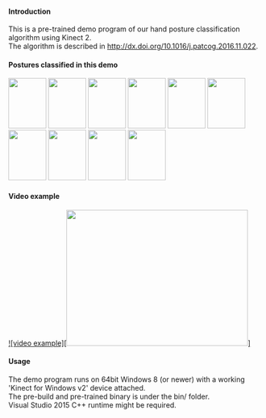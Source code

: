 #### Introduction

This is a pre-trained demo program of our hand posture classification algorithm using Kinect 2.  
The algorithm is described in http://dx.doi.org/10.1016/j.patcog.2016.11.022.  

#### Postures classified in this demo

<img src=https://raw.githubusercontent.com/geovens/line_feature_demo_public/master/doc/0.jpg width=75 height=100 />
<img src=https://raw.githubusercontent.com/geovens/line_feature_demo_public/master/doc/1.jpg width=75 height=100 />
<img src=https://raw.githubusercontent.com/geovens/line_feature_demo_public/master/doc/2.jpg width=75 height=100 />
<img src=https://raw.githubusercontent.com/geovens/line_feature_demo_public/master/doc/3.jpg width=75 height=100 />
<img src=https://raw.githubusercontent.com/geovens/line_feature_demo_public/master/doc/4.jpg width=75 height=100 />  

<img src=https://raw.githubusercontent.com/geovens/line_feature_demo_public/master/doc/5.jpg width=75 height=100 />
<img src=https://raw.githubusercontent.com/geovens/line_feature_demo_public/master/doc/6.jpg width=75 height=100 />
<img src=https://raw.githubusercontent.com/geovens/line_feature_demo_public/master/doc/7.jpg width=75 height=100 />
<img src=https://raw.githubusercontent.com/geovens/line_feature_demo_public/master/doc/8.jpg width=75 height=100 />
<img src=https://raw.githubusercontent.com/geovens/line_feature_demo_public/master/doc/9.jpg width=75 height=100 />  

#### Video example

[![video example][<img src=https://img.youtube.com/vi/AKaphKXfmao/0.jpg width=360 height=270 />]](https://www.youtube.com/watch?v=AKaphKXfmao)  

#### Usage

The demo program runs on 64bit Windows 8 (or newer) with a working 'Kinect for Windows v2' device attached.  
The pre-build and pre-trained binary is under the bin/ folder.  
Visual Studio 2015 C++ runtime might be required.